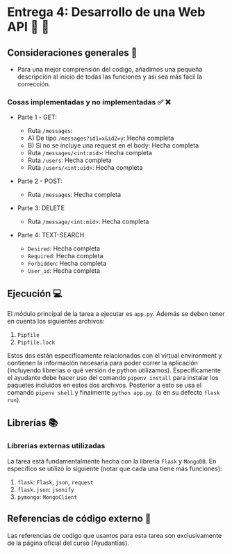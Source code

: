 # Entrega 4: Desarrollo de una Web API :memo: :iphone:

## Consideraciones generales :memo:

* Para una mejor comprensión del codigo, añadimos una pequeña descripción al inicio de todas las funciones y así sea más facil la corrección.

### Cosas implementadas y no implementadas :white_check_mark: :x:

* Parte 1 - GET:
    * Ruta ```/messages```:
    * A) De tipo ```/messages?id1=x&id2=y```: Hecha completa
    * B) Si no se incluye una request en el body: Hecha completa
    * Ruta ```/messages/<int:mid>```: Hecha completa
    * Ruta ```/users```: Hecha completa
    * Ruta ```/users/<int:uid>```: Hecha completa
    
* Parte 2 - POST:
    * Ruta ```/messages```: Hecha completa
    
* Parte 3: DELETE
    * Ruta ```/message/<int:mid>```: Hecha completa

* Parte 4: TEXT-SEARCH
    * ```Desired```: Hecha completa
    * ```Required```: Hecha completa
    * ```Forbidden```: Hecha completa 
    * ```User_id```: Hecha completa

## Ejecución :computer:
El módulo principal de la tarea a ejecutar es  ```app.py```. Además se deben tener en cuenta los siguientes archivos:

1. ```Pipfile```
2. ```Pipfile.lock```

Estos dos están específicamente relacionados con el virtual environment y contienen la información necesaria para poder correr la aplicación (incluyendo librerias o qué versión de python utilizamos).
Específicamente el ayudante debe hacer uso del comando ```pipenv install``` para instalar los paquetes incluidos en estos dos archivos. Posterior a esto se usa el comando ```pipenv shell``` y finalmente ```python app.py```. (o en su defecto ```flask run```).

## Librerías :books:
### Librerías externas utilizadas

La tarea está fundamentalmente hecha con la librería ```Flask``` y ```MongoDB```.
En específico se utilizó lo siguiente (notar que cada una tiene más funciones):

1. ```flask```: ```Flask```, ```json```, ```request```
2. ```flask.json```: ```jsonify```
3. ```pymongo```: ```MongoClient```

## Referencias de código externo :book:

Las referencias de codigo que usamos para esta tarea son exclusivamente de la página oficial del curso (Ayudantías).


